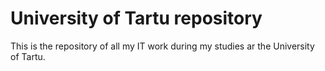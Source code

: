 # University of Tartu repository
This is the repository of all my IT work during my studies ar the University of Tartu.
